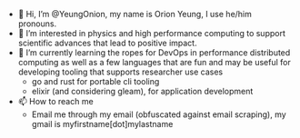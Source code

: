 - 👋 Hi, I’m @YeungOnion, my name is Orion Yeung, I use he/him pronouns.
- 👀 I’m interested in physics and high performance computing to support scientific advances that lead to positive impact.
- 🌱 I’m currently learning the ropes for DevOps in performance distributed computing as well as a few languages that are fun and may be useful for developing tooling that supports researcher use cases
  - go and rust for portable cli tooling
  - elixir (and considering gleam), for application development
- 📫 How to reach me
  - Email me through my email (obfuscated against email scraping), my gmail is myfirstname\[dot]mylastname 

<!---
YeungOnion/YeungOnion is a ✨ special ✨ repository because its `README.md` (this file) appears on your GitHub profile.
You can click the Preview link to take a look at your changes.
--->
